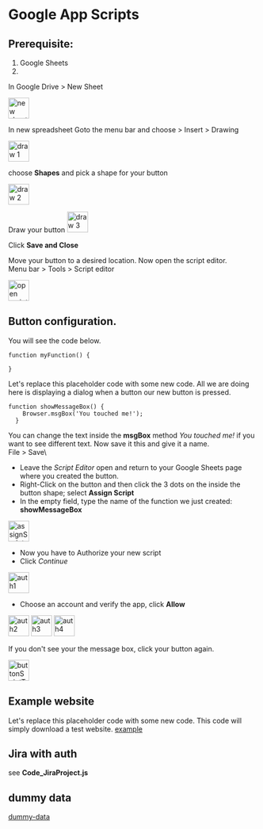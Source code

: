# Google App Scripts


## Prerequisite:
1. Google Sheets
2. 

In Google Drive > New Sheet

<img src="#" alt="new sheet" height="42" width="42">

In new spreadsheet 
Goto the menu bar and choose > Insert > Drawing

<img src="#" alt="draw 1" height="42" width="42">

choose **Shapes** and pick a shape for your button

<img src="#" alt="draw 2" height="42" width="42">

Draw your button
<img src="#" alt="draw 3" height="42" width="42">

Click **Save and Close**

Move your button to a desired location. Now open the script editor.\
Menu bar > Tools > Script editor

<img src="#" alt="open script editor" height="42" width="42">


## Button configuration.
You will see the code below. 

```
function myFunction() {
  
}
```

Let's replace this placeholder code with some new code. All we are doing here is displaying a dialog when a button our new button is pressed. 

```
function showMessageBox() {
    Browser.msgBox('You touched me!');
  }
```
You can change the text inside the **msgBox** method _You touched me!_ if you want to see different text. Now save it this and give it a name.\
File > Save\
* Leave the _Script Editor_ open and return to your Google Sheets page where you created the button.  
* Right-Click on the button and then click the 3 dots on the inside the button shape; select **Assign Script**
* In the empty field, type the name of the function we just created: **showMessageBox**

<img src="#" alt="assignScript" height="42" width="42">


* Now you have to Authorize your new script
* Click _Continue_

<img src="#" alt="auth1" height="42" width="42">

* Choose an account and verify the app, click **Allow**

<img src="#" alt="auth2" height="42" width="42">
<img src="#" alt="auth3" height="42" width="42">
<img src="#" alt="auth4" height="42" width="42">

If you don't see your the message box, click your button again.

<img src="#" alt="buttonSciptTest" height="42" width="42">


## Example website
Let's replace this placeholder code with some new code. This code will simply download a test website. 
[example](http://example.com/)

## Jira with auth
see **Code_JiraProject.js**

## dummy data 
[dummy-data](http://dummy.restapiexample.com/)

